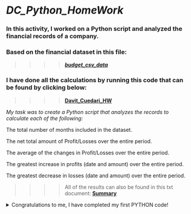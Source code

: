 # *DC_Python_HomeWork*

### In this activity, I worked on a Python script and analyzed the financial records of a company. 

### Based on the financial dataset in this file: 

>>>>***[budget_csv_data](PyBank/Resources/budget_data.csv)***

### I have done all the calculations by running this code that can be found by clicking below:

>>>>**[Davit_Cuedari_HW](PyBank/main.ipynb)**

*My task was to create a Python script that analyzes the records to calculate each of the following:*

The total number of months included in the dataset.

The net total amount of Profit/Losses over the entire period.

The average of the changes in Profit/Losses over the entire period.

The greatest increase in profits (date and amount) over the entire period.

The greatest decrease in losses (date and amount) over the entire period.

>>>>All of the results can also be found in this txt document: **[Summary](PyBank/Resources/output_document.txt)**

<details>
<summary>Congratulations to me, I have completed my first PYTHON code!</summary>

![alt txt if image is missing(image containing a Champagne bottle)](PyBank/Resources/Congratulations.JPG)

</details>

